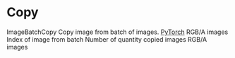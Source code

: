 # Copy

<deflist type="narrow">
    <def title="Full Name">
        ImageBatchCopy
    </def>
    <def title="Description">
        Copy image from batch of images.
    </def>
        <def title="Backend">
            <a href="Modules.md" anchor="pytorch" summary="Image processing with pure Tensor without transformations.">PyTorch</a>
        </def>
    <def title="Input Parameters">
        <deflist type="narrow">
            <def title="Images">
                RGB/A images
            </def>
            <def title="Index">
                Index of image from batch
            </def>
            <def title="Quantity">
                Number of quantity copied images
            </def>
        </deflist>
    </def>
    <def title="Output Parameters">
        <deflist type="narrow">
            <def title="Images">
                RGB/A images
            </def>
        </deflist>
    </def>
</deflist>
